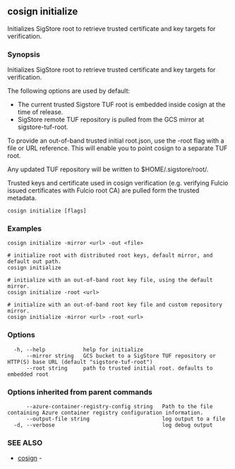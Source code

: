 ## cosign initialize

Initializes SigStore root to retrieve trusted certificate and key targets for verification.

### Synopsis

Initializes SigStore root to retrieve trusted certificate and key targets for verification.

The following options are used by default:
 - The current trusted Sigstore TUF root is embedded inside cosign at the time of release.
 - SigStore remote TUF repository is pulled from the GCS mirror at sigstore-tuf-root.

To provide an out-of-band trusted initial root.json, use the -root flag with a file or URL reference.
This will enable you to point cosign to a separate TUF root.

Any updated TUF repository will be written to $HOME/.sigstore/root/.

Trusted keys and certificate used in cosign verification (e.g. verifying Fulcio issued certificates
with Fulcio root CA) are pulled form the trusted metadata.

```
cosign initialize [flags]
```

### Examples

```
cosign initialize -mirror <url> -out <file>

# initialize root with distributed root keys, default mirror, and default out path.
cosign initialize

# initialize with an out-of-band root key file, using the default mirror.
cosign initialize -root <url>

# initialize with an out-of-band root key file and custom repository mirror.
cosign initialize -mirror <url> -root <url>
```

### Options

```
  -h, --help            help for initialize
      --mirror string   GCS bucket to a SigStore TUF repository or HTTP(S) base URL (default "sigstore-tuf-root")
      --root string     path to trusted initial root. defaults to embedded root
```

### Options inherited from parent commands

```
      --azure-container-registry-config string   Path to the file containing Azure container registry configuration information.
      --output-file string                       log output to a file
  -d, --verbose                                  log debug output
```

### SEE ALSO

* [cosign](cosign.md)	 - 

